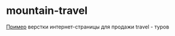 # mountain-travel
[Пример](https://origin5665.github.io/mountain-travel/) верстки интернет-страницы для продажи travel - туров



